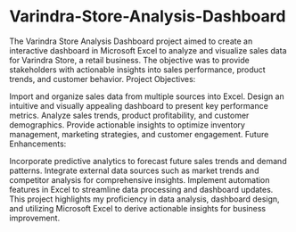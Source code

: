 # Varindra-Store-Analysis-Dashboard
The Varindra Store Analysis Dashboard project aimed to create an interactive dashboard in Microsoft Excel to analyze and visualize sales data for Varindra Store, a retail business. The objective was to provide stakeholders with actionable insights into sales performance, product trends, and customer behavior.
Project Objectives:

Import and organize sales data from multiple sources into Excel.
Design an intuitive and visually appealing dashboard to present key performance metrics.
Analyze sales trends, product profitability, and customer demographics.
Provide actionable insights to optimize inventory management, marketing strategies, and customer engagement.
Future Enhancements:

Incorporate predictive analytics to forecast future sales trends and demand patterns.
Integrate external data sources such as market trends and competitor analysis for comprehensive insights.
Implement automation features in Excel to streamline data processing and dashboard updates.
This project highlights my proficiency in data analysis, dashboard design, and utilizing Microsoft Excel to derive actionable insights for business improvement.
